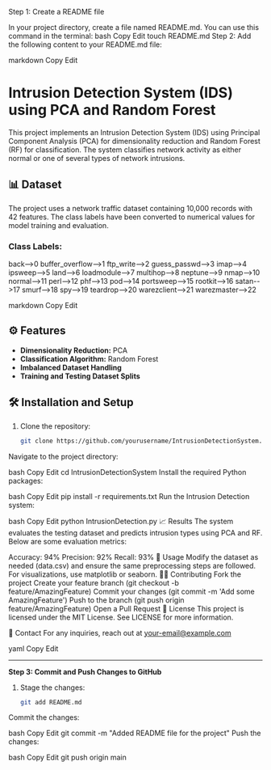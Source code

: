 Step 1: Create a README file

In your project directory, create a file named README.md.
You can use this command in the terminal:
bash
Copy
Edit
touch README.md
Step 2: Add the following content to your README.md file:

markdown
Copy
Edit
# Intrusion Detection System (IDS) using PCA and Random Forest

This project implements an Intrusion Detection System (IDS) using Principal Component Analysis (PCA) for dimensionality reduction and Random Forest (RF) for classification. The system classifies network activity as either normal or one of several types of network intrusions.

## 📊 Dataset

The project uses a network traffic dataset containing 10,000 records with 42 features. The class labels have been converted to numerical values for model training and evaluation.

### Class Labels:

back-->0
buffer_overflow-->1
ftp_write-->2
guess_passwd-->3
imap-->4
ipsweep-->5
land-->6
loadmodule-->7
multihop-->8
neptune-->9
nmap-->10
normal-->11
perl-->12
phf-->13
pod-->14
portsweep-->15
rootkit-->16
satan-->17
smurf-->18
spy-->19
teardrop-->20
warezclient-->21
warezmaster-->22

markdown
Copy
Edit

## ⚙️ Features

- **Dimensionality Reduction:** PCA
- **Classification Algorithm:** Random Forest
- **Imbalanced Dataset Handling**
- **Training and Testing Dataset Splits**

## 🛠️ Installation and Setup

1. Clone the repository:
   ```bash
   git clone https://github.com/yourusername/IntrusionDetectionSystem.git
Navigate to the project directory:

bash
Copy
Edit
cd IntrusionDetectionSystem
Install the required Python packages:

bash
Copy
Edit
pip install -r requirements.txt
Run the Intrusion Detection system:

bash
Copy
Edit
python IntrusionDetection.py
📈 Results
The system evaluates the testing dataset and predicts intrusion types using PCA and RF. Below are some evaluation metrics:

Accuracy: 94%
Precision: 92%
Recall: 93%
🚀 Usage
Modify the dataset as needed (data.csv) and ensure the same preprocessing steps are followed.
For visualizations, use matplotlib or seaborn.
🧑‍💻 Contributing
Fork the project
Create your feature branch (git checkout -b feature/AmazingFeature)
Commit your changes (git commit -m 'Add some AmazingFeature')
Push to the branch (git push origin feature/AmazingFeature)
Open a Pull Request
📜 License
This project is licensed under the MIT License. See LICENSE for more information.

📧 Contact
For any inquiries, reach out at your-email@example.com

yaml
Copy
Edit

---

**Step 3: Commit and Push Changes to GitHub**

1. Stage the changes:
   ```bash
   git add README.md
Commit the changes:

bash
Copy
Edit
git commit -m "Added README file for the project"
Push the changes:

bash
Copy
Edit
git push origin main
